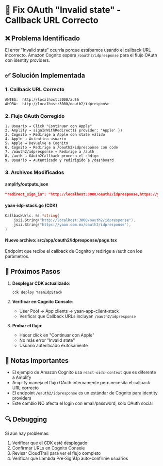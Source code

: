 # 🔧 Fix OAuth "Invalid state" - Callback URL Correcto

## ❌ **Problema Identificado**

El error "Invalid state" ocurría porque estábamos usando el callback URL incorrecto. Amazon Cognito espera `/oauth2/idpresponse` para el flujo OAuth con identity providers.

## ✅ **Solución Implementada**

### **1. Callback URL Correcto**
```
ANTES:  http://localhost:3000/auth
AHORA:  http://localhost:3000/oauth2/idpresponse
```

### **2. Flujo OAuth Corregido**
```
1. Usuario → Click "Continuar con Apple"
2. Amplify → signInWithRedirect({ provider: 'Apple' })
3. Cognito → Redirige a Apple con state válido
4. Apple → Autentica usuario
5. Apple → Devuelve a Cognito
6. Cognito → Redirige a /oauth2/idpresponse con code
7. /oauth2/idpresponse → Redirige a /auth
8. /auth → OAuth2Callback procesa el código
9. Usuario → Autenticado y redirigido a /dashboard
```

### **3. Archivos Modificados**

#### **amplify/outputs.json**
```json
"redirect_sign_in": "http://localhost:3000/oauth2/idpresponse,https://yaan.com.mx/oauth2/idpresponse"
```

#### **yaan-idp-stack.go (CDK)**
```go
CallbackUrls: &[]*string{
    jsii.String("http://localhost:3000/oauth2/idpresponse"),
    jsii.String("https://yaan.com.mx/oauth2/idpresponse"),
}
```

#### **Nuevo archivo: src/app/oauth2/idpresponse/page.tsx**
Endpoint que recibe el callback de Cognito y redirige a /auth con los parámetros.

## 🚀 **Próximos Pasos**

1. **Desplegar CDK actualizado**:
   ```bash
   cdk deploy YaanIdpStack
   ```

2. **Verificar en Cognito Console**:
   - User Pool → App clients → yaan-app-client-stack
   - Verificar que Callback URLs incluyan `/oauth2/idpresponse`

3. **Probar el flujo**:
   - Hacer click en "Continuar con Apple"
   - No más error "Invalid state"
   - Usuario autenticado exitosamente

## 📝 **Notas Importantes**

- El ejemplo de Amazon Cognito usa `react-oidc-context` que es diferente a Amplify
- Amplify maneja el flujo OAuth internamente pero necesita el callback URL correcto
- El endpoint `/oauth2/idpresponse` es un estándar de Cognito para identity providers
- Este cambio NO afecta el login con email/password, solo OAuth social

## 🔍 **Debugging**

Si aún hay problemas:
1. Verificar que el CDK esté desplegado
2. Confirmar URLs en Cognito Console
3. Revisar CloudTrail para ver el flujo completo
4. Verificar que Lambda Pre-SignUp auto-confirme usuarios